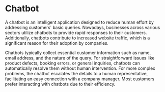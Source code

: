 # Chatbot
A chatbot is an intelligent application designed to reduce human effort by addressing customers' basic queries. Nowadays, businesses across various sectors utilize chatbots to provide rapid responses to their customers. Additionally, chatbots contribute to increased website traffic, which is a significant reason for their adoption by companies.

Chatbots typically collect essential customer information such as name, email address, and the nature of the query. For straightforward issues like product defects, booking errors, or general inquiries, chatbots can automatically resolve them without human intervention. For more complex problems, the chatbot escalates the details to a human representative, facilitating an easy connection with a company manager. Most customers prefer interacting with chatbots due to their efficiency.
